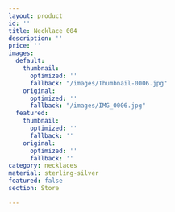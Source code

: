 ```yaml
---
layout: product
id: ''
title: Necklace 004
description: ''
price: ''
images:
  default:
    thumbnail:
      optimized: ''
      fallback: "/images/Thumbnail-0006.jpg"
    original:
      optimized: ''
      fallback: "/images/IMG_0006.jpg"
  featured:
    thumbnail:
      optimized: ''
      fallback: ''
    original:
      optimized: ''
      fallback: ''
category: necklaces
material: sterling-silver
featured: false
section: Store

---
```

